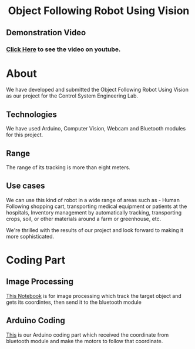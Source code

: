 <h1 align ='center'>Object Following Robot Using Vision </h1>

## Demonstration Video
### [Click Here](https://youtu.be/8Woyg90sMEw) to see the video on youtube.

# About
We have developed and submitted the Object Following Robot Using Vision as our project for the Control System Engineering Lab. 

## Technologies
We have used Arduino, Computer Vision, Webcam and Bluetooth modules for this project.

## Range
The range of its tracking is more than eight meters.

## Use cases
We can use this kind of robot in a wide range of areas such as - Human Following shopping cart, transporting medical equipment or patients at the hospitals, Inventory management by automatically tracking, transporting crops, soil, or other materials around a farm or greenhouse, etc.


We're thrilled with the results of our project and look forward to making it more sophisticated.

# Coding Part
## Image Processing
[This Notebook](https://github.com/alamgirakash2000/object-following-robot-using-vision/blob/main/test_v3.ipynb) is for image processing which track the target object and gets its coordintes, then send it to the bluetooth module

## Arduino Coding
[This](https://github.com/alamgirakash2000/object-following-robot-using-vision/tree/main/arduino/with_l298n) is our Arduino coding part which received the coordinate from bluetooth module and make the motors to follow that coordinate.

